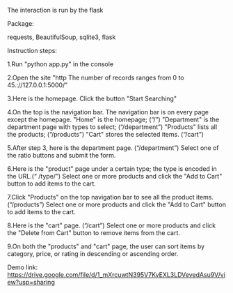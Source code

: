 The interaction is run by the flask


Package:

requests, BeautifulSoup, sqlite3, flask


Instruction steps:

1.Run "python app.py" in the console

2.Open the site "http The number of records ranges from 0 to 45.://127.0.0.1:5000/"

3.Here is the homepage. Click the button "Start Searching"

4.On the top is the navigation bar. The navigation bar is on every page except the homepage.
    "Home" is the homepage; (“/”)
    "Department" is the department page with types to select; (“/department”)
    "Products" lists all the products; (“/products”)
    "Cart" stores the selected items. (“/cart”)

5.After step 3, here is the department page. (“/department”)
    Select one of the ratio buttons and submit the form.

6.Here is the "product" page under a certain type; the type is encoded in the URL.(“ /type/<type>”)
    Select one or more products and click the "Add to Cart" button to add items to the cart.

7.Click "Products" on the top navigation bar to see all the product items. (“/products”)
    Select one or more products and click the "Add to Cart" button to add items to the cart.

8.Here is the "cart" page. (“/cart”) 
    Select one or more products and click the "Delete from Cart" button to remove items from the cart.

9.On both the "products" and "cart" page, the user can sort items by category, price, or rating in descending or ascending order.


Demo link:
https://drive.google.com/file/d/1_mXrcuwtN395V7KyEXL3LDVevedAsu9V/view?usp=sharing

